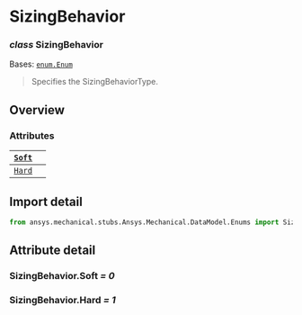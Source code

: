 <a id="sizingbehavior"></a>

# SizingBehavior

<a id="SizingBehavior"></a>

### *class* SizingBehavior

Bases: [`enum.Enum`](https://docs.python.org/3/library/enum.html#enum.Enum)

> Specifies the SizingBehaviorType.

> <!-- !! processed by numpydoc !! -->

<a id="overview"></a>

## Overview

### Attributes

| [`Soft`](#SizingBehavior.Soft)   |    |
|----------------------------------|----|
| [`Hard`](#SizingBehavior.Hard)   |    |

<a id="import-detail"></a>

## Import detail

```python
from ansys.mechanical.stubs.Ansys.Mechanical.DataModel.Enums import SizingBehavior
```

<a id="attribute-detail"></a>

## Attribute detail

<a id="SizingBehavior.Soft"></a>

### SizingBehavior.Soft *= 0*

<a id="SizingBehavior.Hard"></a>

### SizingBehavior.Hard *= 1*
